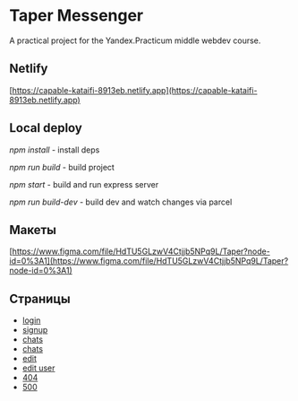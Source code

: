 # Taper Messenger

A practical project for the Yandex.Practicum middle webdev course.

## Netlify

[https://capable-kataifi-8913eb.netlify.app](https://capable-kataifi-8913eb.netlify.app)

## Local deploy

*npm install* - install deps

*npm run build* - build project

*npm start* - build and run express server

*npm run build-dev* - build dev and watch changes via parcel

## Макеты

[https://www.figma.com/file/HdTU5GLzwV4Ctjjb5NPq9L/Taper?node-id=0%3A1](https://www.figma.com/file/HdTU5GLzwV4Ctjjb5NPq9L/Taper?node-id=0%3A1)

## Страницы
* <a href="login.hbs">login</a>
* <a href="signup.hbs">signup</a>
* <a href="chats.hbs">chats</a>
* <a href="chat.hbs">chats</a>
* <a href="user.hbs">edit</a>
* <a href="user-edit.hbs">edit user</a>
* <a href="404.hbs">404</a>
* <a href="500.hbs">500</a>


